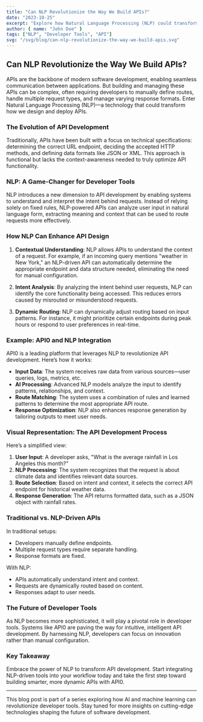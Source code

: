 ```yaml
---
title: "Can NLP Revolutionize the Way We Build APIs?"
date: "2023-10-25"
excerpt: "Explore how Natural Language Processing (NLP) could transform API development, offering smarter, context-aware routing and improved functionality."
author: { name: "John Doe" }
tags: ["NLP", "Developer Tools", "API"]
svg: "/svg/blog/can-nlp-revolutionize-the-way-we-build-apis.svg"
---
```


## Can NLP Revolutionize the Way We Build APIs?

APIs are the backbone of modern software development, enabling seamless communication between applications. But building and managing these APIs can be complex, often requiring developers to manually define routes, handle multiple request types, and manage varying response formats. Enter Natural Language Processing (NLP)—a technology that could transform how we design and deploy APIs.

### The Evolution of API Development

Traditionally, APIs have been built with a focus on technical specifications: determining the correct URL endpoint, deciding the accepted HTTP methods, and defining data formats like JSON or XML. This approach is functional but lacks the context-awareness needed to truly optimize API functionality.

### NLP: A Game-Changer for Developer Tools

NLP introduces a new dimension to API development by enabling systems to understand and interpret the intent behind requests. Instead of relying solely on fixed rules, NLP-powered APIs can analyze user input in natural language form, extracting meaning and context that can be used to route requests more effectively.

### How NLP Can Enhance API Design

1. **Contextual Understanding**: NLP allows APIs to understand the context of a request. For example, if an incoming query mentions "weather in New York," an NLP-driven API can automatically determine the appropriate endpoint and data structure needed, eliminating the need for manual configuration.

2. **Intent Analysis**: By analyzing the intent behind user requests, NLP can identify the core functionality being accessed. This reduces errors caused by misrouted or misunderstood requests.

3. **Dynamic Routing**: NLP can dynamically adjust routing based on input patterns. For instance, it might prioritize certain endpoints during peak hours or respond to user preferences in real-time.

### Example: API0 and NLP Integration

API0 is a leading platform that leverages NLP to revolutionize API development. Here’s how it works:

- **Input Data**: The system receives raw data from various sources—user queries, logs, metrics, etc.
- **AI Processing**: Advanced NLP models analyze the input to identify patterns, relationships, and context.
- **Route Matching**: The system uses a combination of rules and learned patterns to determine the most appropriate API route.
- **Response Optimization**: NLP also enhances response generation by tailoring outputs to meet user needs.

### Visual Representation: The API Development Process

Here’s a simplified view:

1. **User Input**: A developer asks, "What is the average rainfall in Los Angeles this month?"
2. **NLP Processing**: The system recognizes that the request is about climate data and identifies relevant data sources.
3. **Route Selection**: Based on intent and context, it selects the correct API endpoint for historical weather data.
4. **Response Generation**: The API returns formatted data, such as a JSON object with rainfall rates.

### Traditional vs. NLP-Driven APIs

In traditional setups:
- Developers manually define endpoints.
- Multiple request types require separate handling.
- Response formats are fixed.

With NLP:
- APIs automatically understand intent and context.
- Requests are dynamically routed based on content.
- Responses adapt to user needs.

### The Future of Developer Tools

As NLP becomes more sophisticated, it will play a pivotal role in developer tools. Systems like API0 are paving the way for intuitive, intelligent API development. By harnessing NLP, developers can focus on innovation rather than manual configuration.

### Key Takeaway

Embrace the power of NLP to transform API development. Start integrating NLP-driven tools into your workflow today and take the first step toward building smarter, more dynamic APIs with API0.

---

This blog post is part of a series exploring how AI and machine learning can revolutionize developer tools. Stay tuned for more insights on cutting-edge technologies shaping the future of software development.
